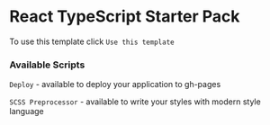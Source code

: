 # React TypeScript Starter Pack

To use this template click `Use this template`


### Available Scripts

`Deploy` - available to deploy your application to gh-pages

`SCSS Preprocessor` - available to write your styles with modern style language
